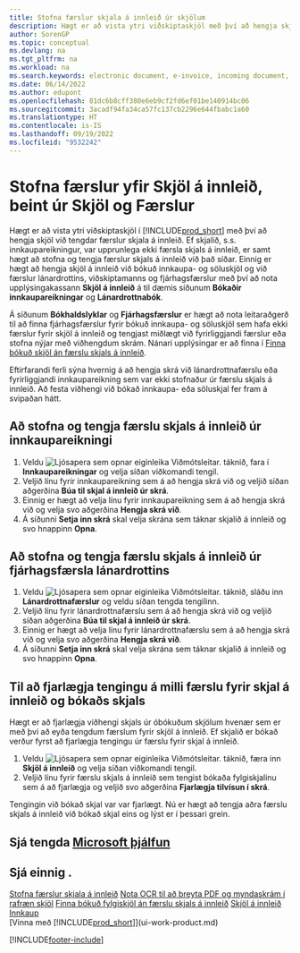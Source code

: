 ```yaml
---
title: Stofna færslur skjala á innleið úr skjölum
description: Hægt er að vista ytri viðskiptaskjöl með því að hengja skjöl við tengdar færslur skjala á innleið.
author: SorenGP
ms.topic: conceptual
ms.devlang: na
ms.tgt_pltfrm: na
ms.workload: na
ms.search.keywords: electronic document, e-invoice, incoming document, OCR, ecommerce, document exchange, import invoice
ms.date: 06/14/2022
ms.author: edupont
ms.openlocfilehash: 81dc6b8cff380e6eb9cf2fd6ef01be140914bc06
ms.sourcegitcommit: 3acadf94fa34ca57fc137cb2296e644fbabc1a60
ms.translationtype: HT
ms.contentlocale: is-IS
ms.lasthandoff: 09/19/2022
ms.locfileid: "9532242"
---
```

# <a name="create-incoming-document-records-directly-from-documents-and-entries"></a>Stofna færslur yfir Skjöl á innleið, beint úr Skjöl og Færslur

Hægt er að vista ytri viðskiptaskjöl í [!INCLUDE[prod_short](includes/prod_short.md)] með því að hengja skjöl við tengdar færslur skjala á innleið. Ef skjalið, s.s. innkaupareikningur, var upprunlega ekki færsla skjals á innleið, er samt hægt að stofna og tengja færslur skjals á innleið við það síðar. Einnig er hægt að hengja skjöl á innleið við bókuð innkaupa- og söluskjöl og við færslur lánardrottins, viðskiptamanns og fjárhagsfærslur með því að nota upplýsingakassann **Skjöl á innleið** á til dæmis síðunum **Bókaðir innkaupareikningar** og **Lánardrottnabók**.

Á síðunum **Bókhaldslyklar** og **Fjárhagsfærslur** er hægt að nota leitaraðgerð til að finna fjárhagsfærslur fyrir bókuð innkaupa- og söluskjöl sem hafa ekki færslur fyrir skjöl á innleið og tengjast miðlægt við fyrirliggjandi færslur eða stofna nýjar með viðhengdum skrám. Nánari upplýsingar er að finna í [Finna bókuð skjöl án færslu skjals á innleið](across-how-find-posted-documents-without-income-document-records.md).

Eftirfarandi ferli sýna hvernig á að hengja skrá við lánardrottnafærslu eða fyrirliggjandi innkaupareikning sem var ekki stofnaður úr færslu skjals á innleið. Að festa viðhengi við bókað innkaupa- eða söluskjal fer fram á svipaðan hátt.

## <a name="create-and-connect-an-incoming-document-record-from-a-purchase-invoice"></a>Að stofna og tengja færslu skjals á innleið úr innkaupareikningi

1. Veldu ![Ljósapera sem opnar eiginleika Viðmótsleitar.](media/ui-search/search_small.png "Segðu mér hvað þú vilt gera") táknið, fara í **Innkaupareikningar** og velja síðan viðkomandi tengil.
2. Veljið línu fyrir innkaupareikning sem á að hengja skrá við og veljið síðan aðgerðina **Búa til skjal á innleið úr skrá**.
3. Einnig er hægt að velja línu fyrir innkaupareikning sem á að hengja skrá við og velja svo aðgerðina **Hengja skrá við**.
4. Á síðunni **Setja inn skrá** skal velja skrána sem táknar skjalið á innleið og svo hnappinn **Opna**.

## <a name="create-and-connect-an-incoming-document-record-from-a-vendor-ledger-entry"></a>Að stofna og tengja færslu skjals á innleið úr fjárhagsfærsla lánardrottins

1. Veldu ![Ljósapera sem opnar eiginleika Viðmótsleitar.](media/ui-search/search_small.png "Segðu mér hvað þú vilt gera") táknið, sláðu inn **Lánardrottnafærslur** og veldu síðan tengda tengilinn.
2. Veljið línu fyrir lánardrottnafærslu sem á að hengja skrá við og veljið síðan aðgerðina **Búa til skjal á innleið úr skrá**.
3. Einnig er hægt að velja línu fyrir lánardrottnafærslu sem á að hengja skrá við og velja svo aðgerðina **Hengja skrá við**.
4. Á síðunni **Setja inn skrá** skal velja skrána sem táknar skjalið á innleið og svo hnappinn **Opna**.

## <a name="remove-a-connection-from-an-incoming-document-record-to-a-posted-document"></a>Til að fjarlægja tengingu á milli færslu fyrir skjal á innleið og bókaðs skjals

Hægt er að fjarlægja viðhengi skjals úr óbókuðum skjölum hvenær sem er með því að eyða tengdum færslum fyrir skjöl á innleið. Ef skjalið er bókað verður fyrst að fjarlægja tengingu úr færslu fyrir skjal á innleið.

1. Veldu ![Ljósapera sem opnar eiginleika Viðmótsleitar.](media/ui-search/search_small.png "Segðu mér hvað þú vilt gera") táknið, færa inn **Skjöl á innleið** og velja síðan viðkomandi tengil.
2. Veljið línu fyrir færslu skjals á innleið sem tengist bókaða fylgiskjalinu sem á að fjarlægja og veljið svo aðgerðina **Fjarlægja tilvísun í skrá**.

Tengingin við bókað skjal var var fjarlægt. Nú er hægt að tengja aðra færslu skjals á innleið við bókað skjal eins og lýst er í þessari grein.

## <a name="see-related-microsoft-training"></a>Sjá tengda [Microsoft þjálfun](/training/modules/incoming-documents-dynamics-365-business-central/)

## <a name="see-also"></a>Sjá einnig .

[Stofna færslur skjala á innleið](across-how-create-income-document-records.md)
[Nota OCR til að breyta PDF og myndaskrám í rafræn skjöl](across-how-use-ocr-pdf-images-files.md)
[Finna bókuð fylgiskjöl án færslu skjals á innleið](across-how-find-posted-documents-without-income-document-records.md)
[Skjöl á innleið](across-income-documents.md)  
[Innkaup](purchasing-manage-purchasing.md)  
[Vinna með [!INCLUDE[prod_short](includes/prod_short.md)]](ui-work-product.md)  


[!INCLUDE[footer-include](includes/footer-banner.md)]
